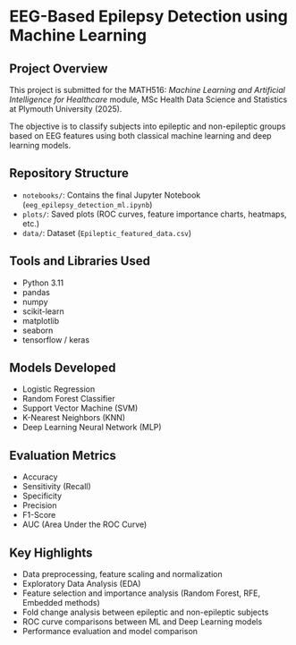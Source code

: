 # EEG-Based Epilepsy Detection using Machine Learning

##  Project Overview
This project is submitted for the MATH516: *Machine Learning and Artificial Intelligence for Healthcare* module, MSc Health Data Science and Statistics at Plymouth University (2025).

The objective is to classify subjects into epileptic and non-epileptic groups based on EEG features using both classical machine learning and deep learning models.

##  Repository Structure

- `notebooks/`: Contains the final Jupyter Notebook (`eeg_epilepsy_detection_ml.ipynb`)
- `plots/`: Saved plots (ROC curves, feature importance charts, heatmaps, etc.)
- `data/`: Dataset (`Epileptic_featured_data.csv`)

##  Tools and Libraries Used

- Python 3.11
- pandas
- numpy
- scikit-learn
- matplotlib
- seaborn
- tensorflow / keras

##  Models Developed

- Logistic Regression
- Random Forest Classifier
- Support Vector Machine (SVM)
- K-Nearest Neighbors (KNN)
- Deep Learning Neural Network (MLP)

##  Evaluation Metrics

- Accuracy
- Sensitivity (Recall)
- Specificity
- Precision
- F1-Score
- AUC (Area Under the ROC Curve)

##  Key Highlights

- Data preprocessing, feature scaling and normalization
- Exploratory Data Analysis (EDA)
- Feature selection and importance analysis (Random Forest, RFE, Embedded methods)
- Fold change analysis between epileptic and non-epileptic subjects
- ROC curve comparisons between ML and Deep Learning models
- Performance evaluation and model comparison
